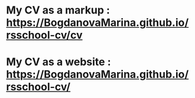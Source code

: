 # My CV as a markup : https://BogdanovaMarina.github.io/rsschool-cv/cv
# My CV as a website : https://BogdanovaMarina.github.io/rsschool-cv/
